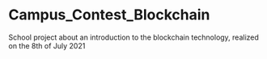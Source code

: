 # Campus_Contest_Blockchain
School project about an introduction to the blockchain technology, realized on the 8th of July 2021
